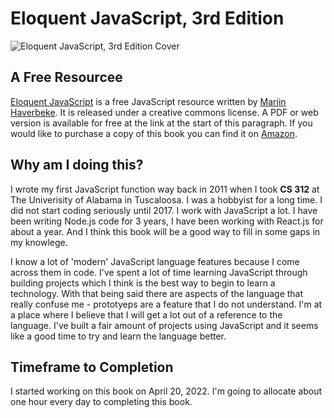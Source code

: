 # Eloquent JavaScript, 3rd Edition
![Eloquent JavaScript, 3rd Edition Cover](https://img.thriftbooks.com/api/images/i/m/42764526778A774ED86D6BBCD3B90ABA2DD98032.jpg)

## A Free Resourcee 
[Eloquent JavaScript](https://eloquentjavascript.net/) is a free JavaScript resource written by [Marjin Haverbeke](https://marijnhaverbeke.nl/). It is released under a creative commons license. A PDF or web version is available for free at the link at the start of this paragraph. If you would like to purchase a copy of this book you can find it on [Amazon](https://www.amazon.com/Eloquent-JavaScript-3rd-Introduction-Programming/dp/1593279507/ref=sr_1_1?crid=3U904BZMAVJ22&keywords=eloquent+javascript&qid=1650466682&sprefix=eloquent+javascript%2Caps%2C87&sr=8-1).

## Why am I doing this?
I wrote my first JavaScript function way back in 2011 when I took **CS 312** at The Univerisity of Alabama in Tuscaloosa. I was a hobbyist for a long time. I did not start coding seriously until 2017. I work with JavaScript a lot. I have been writing Node.js code for 3 years, I have been working with React.js for about a year. And I think this book will be a good way to fill in some gaps in my knowlege. 

I know a lot of 'modern' JavaScript language features because I come across them in code. I've spent a lot of time learning JavaScript through building projects which I think is the best way to begin to learn a technology. With that being said there are aspects of the language that really confuse me - prototyeps are a feature that I do not understand. I'm at a place where I believe that I will get a lot out of a reference to the language. I've built a fair amount of projects using JavaScript and it seems like a good time to try and learn the language better.

## Timeframe to Completion
I started working on this book on April 20, 2022. I'm going to allocate about one hour every day to completing this book. 
